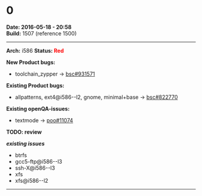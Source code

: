 # 0


**Date: 2016-05-18 - 20:58**  
**Build:** 1507 (reference 1500)

<hr>

**Arch:** i586
**Status: <font color="red">Red</font>**

**New Product bugs:**

* toolchain_zypper -> [bsc#931571](https://bugzilla.opensuse.org/show_bug.cgi?id=931571)


**Existing Product bugs:**

* allpatterns, ext4@i586--l2, gnome, minimal+base -> [bsc#822770](https://bugzilla.opensuse.org/show_bug.cgi?id=822770)


**Existing openQA-issues:**

* textmode -> [poo#11074](https://progress.opensuse.org/issues/11074)


**TODO: review**

***existing issues***

* btrfs
* gcc5-ftp@i586--l3
* ssh-X@i586--l3
* xfs
* xfs@i586--l2



---
